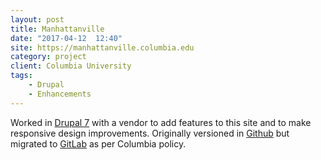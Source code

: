 ```yaml
---
layout: post
title: Manhattanville
date: "2017-04-12  12:40"
site: https://manhattanville.columbia.edu
category: project
client: Columbia University
tags: 
    - Drupal
    - Enhancements
---
```



Worked in <a href="https://www.drupal.org/about/drupal-7" target="_blank">Drupal 7</a> with a vendor to add features to this site and to make responsive design improvements. Originally versioned in <a href="https://github.com/" target="_blank">Github</a> but migrated to <a href="https://about.gitlab.com/" target="_blank">GitLab</a> as per Columbia policy.